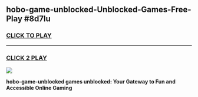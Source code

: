 
## hobo-game-unblocked-Unblocked-Games-Free-Play #8d7lu
<h3>
<a href="https://us.freeplayer.one?title=hobo-game-unblocked&ref=9M">CLICK TO PLAY</a></h3>
<hr>

<h3>
<a href="https://us.freeplayer.one?title=hobo-game-unblocked&ref=9M">CLICK 2 PLAY</a>
  
</h3>

<a href="https://us.freeplayer.one?title=hobo-game-unblocked&ref=9M"><img src="https://clearcache.store/games.png"></a>


**hobo-game-unblocked games unblocked: Your Gateway to Fun and Accessible Online Gaming**
